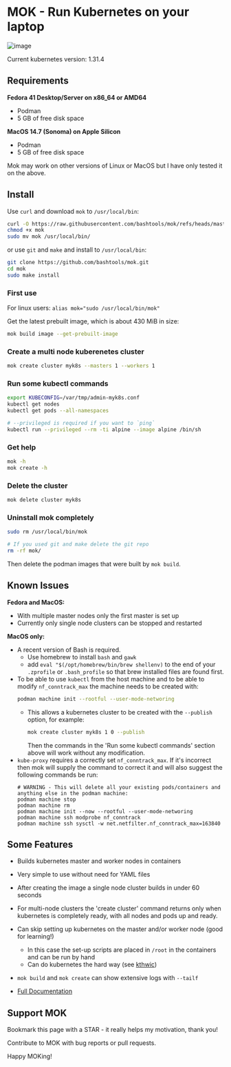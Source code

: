 # MOK - Run Kubernetes on your laptop

![image](https://github.com/user-attachments/assets/0750910e-d6da-4c65-92ea-f7bc64b116cc)


Current kubernetes version: 1.31.4

## Requirements

**Fedora 41 Desktop/Server on x86_64 or AMD64**
* Podman
* 5 GB of free disk space

**MacOS 14.7 (Sonoma) on Apple Silicon**
* Podman
* 5 GB of free disk space

Mok may work on other versions of Linux or MacOS but I have only tested it on the above.

## Install

Use `curl` and download `mok` to `/usr/local/bin`:

```bash
curl -O https://raw.githubusercontent.com/bashtools/mok/refs/heads/master/package/mok
chmod +x mok
sudo mv mok /usr/local/bin/
```

or use `git` and `make` and install to `/usr/local/bin`:

```bash
git clone https://github.com/bashtools/mok.git
cd mok
sudo make install
```

### First use

For linux users: `alias mok="sudo /usr/local/bin/mok"`

Get the latest prebuilt image, which is about 430 MiB in size:

```bash
mok build image --get-prebuilt-image
```

### Create a multi node kuberenetes cluster

```bash
mok create cluster myk8s --masters 1 --workers 1
```

### Run some kubectl commands

```bash
export KUBECONFIG=/var/tmp/admin-myk8s.conf
kubectl get nodes
kubectl get pods --all-namespaces
```

```bash
# --privileged is required if you want to `ping`
kubectl run --privileged --rm -ti alpine --image alpine /bin/sh
```

### Get help

```bash
mok -h
mok create -h
```

### Delete the cluster

```bash
mok delete cluster myk8s
```

### Uninstall mok completely

```bash
sudo rm /usr/local/bin/mok

# If you used git and make delete the git repo
rm -rf mok/
```

Then delete the podman images that were built by `mok build`.

## Known Issues

**Fedora and MacOS:**
* With multiple master nodes only the first master is set up
* Currently only single node clusters can be stopped and restarted

**MacOS only:**
* A recent version of Bash is required.
  * Use homebrew to install `bash` and `gawk`
  * add `eval "$(/opt/homebrew/bin/brew shellenv)` to the end of your `.zprofile` or `.bash_profile` so that
  brew installed files are found first.
* To be able to use `kubectl` from the host machine and to be able to modify `nf_conntrack_max` the machine needs to be created with:
  ```bash
  podman machine init --rootful --user-mode-networing
  ```
  * This allows a kubernetes cluster to be created with the `--publish` option, for example:
    ```bash
    mok create cluster myk8s 1 0 --publish
    ```
    Then the commands in the 'Run some kubectl commands' section above will work without any modification.
* `kube-proxy` requires a correctly set `nf_conntrack_max`. If it's incorrect then mok will supply the command to correct it and will also suggest the following commands be run:
    ```
    # WARNING - This will delete all your existing pods/containers and anything else in the podman machine:
    podman machine stop
    podman machine rm
    podman machine init --now --rootful --user-mode-networing
    podman machine ssh modprobe nf_conntrack
    podman machine ssh sysctl -w net.netfilter.nf_conntrack_max=163840
    ```

## Some Features

* Builds kubernetes master and worker nodes in containers
* Very simple to use without need for YAML files
* After creating the image a single node cluster builds in under 60 seconds
* For multi-node clusters the 'create cluster' command returns only when kubernetes is completely ready, with all nodes and pods up and ready.
* Can skip setting up kubernetes on the master and/or worker node (good for learning!)
  * In this case the set-up scripts are placed in `/root` in the containers and can be run by hand
  * Can do kubernetes the hard way (see [kthwic](https://github.com/my-own-kind/kubernetes-the-hard-way-in-containers))
* `mok build` and `mok create` can show extensive logs with `--tailf`

* [Full Documentation](https://github.com/bashtools/mokctl-docs/tree/master/docs)

## Support MOK

Bookmark this page with a STAR - it really helps my motivation, thank you!

Contribute to MOK with bug reports or pull requests.

Happy MOKing!
